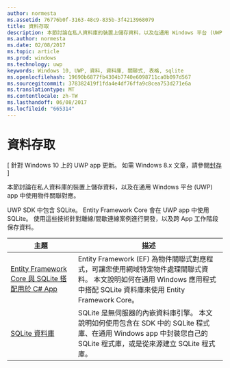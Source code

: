 ```yaml
---
author: normesta
ms.assetid: 76776b0f-3163-48c9-835b-3f4213968079
title: 資料存取
description: 本節討論在私人資料庫的裝置上儲存資料，以及在通用 Windows 平台 (UWP) 應用程式中使用物件關聯對應。
ms.author: normesta
ms.date: 02/08/2017
ms.topic: article
ms.prod: windows
ms.technology: uwp
keywords: Windows 10, UWP, 資料, 資料庫, 關聯式, 表格, sqlite
ms.openlocfilehash: 19690b6877fb4304b7740e6098711ca0b097d567
ms.sourcegitcommit: 378382419f1fda4e4df76ffa9c8cea753d271e6a
ms.translationtype: MT
ms.contentlocale: zh-TW
ms.lasthandoff: 06/08/2017
ms.locfileid: "665314"
---
```

# <a name="data-access"></a>資料存取

\[ 針對 Windows 10 上的 UWP app 更新。 如需 Windows 8.x 文章，請參閱[封存](http://go.microsoft.com/fwlink/p/?linkid=619132) \]

本節討論在私人資料庫的裝置上儲存資料，以及在通用 Windows 平台 (UWP) app 中使用物件關聯對應。

UWP SDK 中包含 SQLite。 Entity Framework Core 會在 UWP app 中使用 SQLite。 使用這些技術針對離線/間歇連線案例進行開發，以及跨 App 工作階段保存資料。

| 主題 | 描述|
|-------|------------|
| [Entity Framework Core 與 SQLite 搭配用於 C# App](entity-framework-7-with-sqlite-for-csharp-apps.md) | Entity Framework (EF) 為物件關聯式對應程式，可讓您使用網域特定物件處理關聯式資料。 本文說明如何在通用 Windows 應用程式中搭配 SQLite 資料庫來使用 Entity Framework Core。 |
| [SQLite 資料庫](sqlite-databases.md) | SQLite 是無伺服器的內嵌資料庫引擎。 本文說明如何使用包含在 SDK 中的 SQLite 程式庫、在通用 Windows app 中封裝您自己的 SQLite 程式庫，或是從來源建立 SQLite 程式庫。 |
